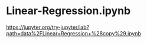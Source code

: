# Linear-Regression.ipynb
https://jupyter.org/try-jupyter/lab?path=data%2FLinear+Regression+%28copy%29.ipynb
